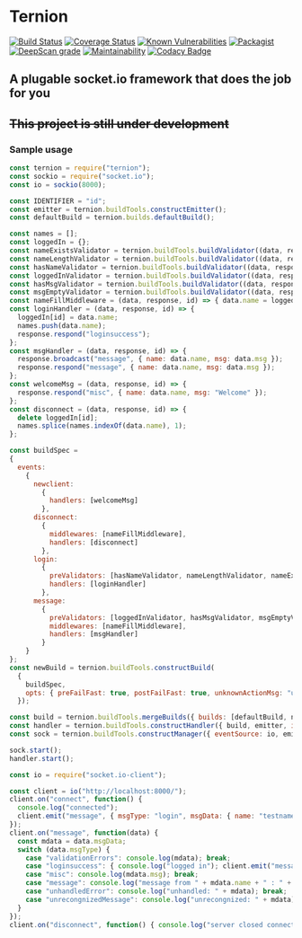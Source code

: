 # Ternion

[![Build Status](https://travis-ci.org/michael-kamel/ternion.svg?branch=master)](https://travis-ci.org/michael-kamel/ternion)
[![Coverage Status](https://coveralls.io/repos/github/michael-kamel/ternion/badge.svg?branch=master)](https://coveralls.io/github/michael-kamel/ternion?branch=master)
[![Known Vulnerabilities](https://snyk.io/test/github/michael-kamel/ternion/badge.svg)](https://snyk.io/test/github/michael-kamel/ternion)
[![Packagist](https://img.shields.io/packagist/l/doctrine/orm.svg)](https://img.shields.io/packagist/l/doctrine/orm.svg)
[![DeepScan grade](https://deepscan.io/api/teams/6299/projects/8218/branches/94587/badge/grade.svg)](https://deepscan.io/dashboard#view=project&tid=6299&pid=8218&bid=94587)
[![Maintainability](https://api.codeclimate.com/v1/badges/d1e548a5f9be482a64d9/maintainability)](https://codeclimate.com/github/michael-kamel/ternion/maintainability)
[![Codacy Badge](https://api.codacy.com/project/badge/Grade/4091b2ded5b6418bbb03b02f001d8ed5)](https://www.codacy.com/manual/michael-kamel/ternion?utm_source=github.com&amp;utm_medium=referral&amp;utm_content=michael-kamel/ternion&amp;utm_campaign=Badge_Grade)

## A plugable socket.io framework that does the job for you

## ~~This project is still under development~~

### Sample usage

``` javascript
const ternion = require("ternion");
const sockio = require("socket.io");
const io = sockio(8000);

const IDENTIFIER = "id";
const emitter = ternion.buildTools.constructEmitter();
const defaultBuild = ternion.builds.defaultBuild();

const names = [];
const loggedIn = {};
const nameExistsValidator = ternion.buildTools.buildValidator((data, response, id) => names.indexOf(data.name) === -1, "Name exists");
const nameLengthValidator = ternion.buildTools.buildValidator((data, response, id) => data.name.length > 2, "Name must be of length 3 atleast");
const hasNameValidator = ternion.buildTools.buildValidator((data, response, id) => !!data.name, "No Name provided");
const loggedInValidator = ternion.buildTools.buildValidator((data, response, id) => !!loggedIn[id], "Not logged in");
const hasMsgValidator = ternion.buildTools.buildValidator((data, response, id) => !!data.msg, "No message provided");
const msgEmptyValidator = ternion.buildTools.buildValidator((data, response, id) => data.msg.length > 2, "Message must be of length 3 at least");
const nameFillMiddleware = (data, response, id) => { data.name = loggedIn[id]; };
const loginHandler = (data, response, id) => {
  loggedIn[id] = data.name;
  names.push(data.name);
  response.respond("loginsuccess");
};
const msgHandler = (data, response, id) => {
  response.broadcast("message", { name: data.name, msg: data.msg });
  response.respond("message", { name: data.name, msg: data.msg });
};
const welcomeMsg = (data, response, id) => {
  response.respond("misc", { name: data.name, msg: "Welcome" });
};
const disconnect = (data, response, id) => {
  delete loggedIn[id];
  names.splice(names.indexOf(data.name), 1);
};

const buildSpec =
{
  events:
    {
      newclient:
        {
          handlers: [welcomeMsg]
        },
      disconnect:
        {
          middlewares: [nameFillMiddleware],
          handlers: [disconnect]
        },
      login:
        {
          preValidators: [hasNameValidator, nameLengthValidator, nameExistsValidator],
          handlers: [loginHandler]
        },
      message:
        {
          preValidators: [loggedInValidator, hasMsgValidator, msgEmptyValidator],
          middlewares: [nameFillMiddleware],
          handlers: [msgHandler]
        }
    }
};
const newBuild = ternion.buildTools.constructBuild(
  {
    buildSpec,
    opts: { preFailFast: true, postFailFast: true, unknownActionMsg: "unknown", ignoreUnregisteredEvents: false }
  });

const build = ternion.buildTools.mergeBuilds({ builds: [defaultBuild, newBuild] });
const handler = ternion.buildTools.constructHandler({ build, emitter, identifier: IDENTIFIER });
const sock = ternion.buildTools.constructManager({ eventSource: io, emitter, identifier: IDENTIFIER });

sock.start();
handler.start();
```

``` javascript
const io = require("socket.io-client");

const client = io("http://localhost:8000/");
client.on("connect", function() {
  console.log("connected");
  client.emit("message", { msgType: "login", msgData: { name: "testname" } });
});
client.on("message", function(data) {
  const mdata = data.msgData;
  switch (data.msgType) {
    case "validationErrors": console.log(mdata); break;
    case "loginsuccess": { console.log("logged in"); client.emit("message", { msgType: "message", msgData: { msg: "some random msg" } }); break; }
    case "misc": console.log(mdata.msg); break;
    case "message": console.log("message from " + mdata.name + " : " + mdata.msg); break;
    case "unhandledError": console.log("unhandled: " + mdata); break;
    case "unrecongnizedMessage": console.log("unrecongnized: " + mdata); break;
  }
});
client.on("disconnect", function() { console.log("server closed connection"); });

```

